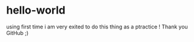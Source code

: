 # hello-world
using first time
i am very exited to do this thing as a ptractice !
Thank you GitHub ;)
